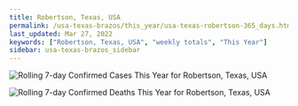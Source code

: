 ```yaml
---
title: Robertson, Texas, USA
permalink: /usa-texas-brazos/this_year/usa-texas-robertson-365_days.html
last_updated: Mar 27, 2022
keywords: ["Robertson, Texas, USA", "weekly totals", "This Year"]
sidebar: usa-texas-brazos_sidebar
---
```


![Rolling 7-day Confirmed Cases This Year for Robertson, Texas, USA](/covid_tracker/images/graphs/usa-texas-robertson-rolling_7_days_confirmed-365_days_graph.png)

![Rolling 7-day Confirmed Deaths This Year for Robertson, Texas, USA](/covid_tracker/images/graphs/usa-texas-robertson-rolling_7_days_deaths-365_days_graph.png)
